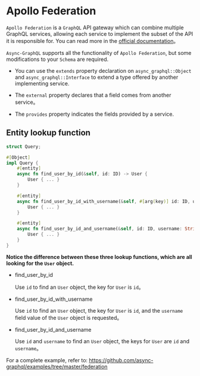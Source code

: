 # Apollo Federation

`Apollo Federation` is a `GraphQL` API gateway which can combine multiple GraphQL services, allowing each service to implement the subset of the API it is responsible for. You can read more in the [official documentation](https://www.apollographql.com/docs/apollo-server/federation/introduction)。

`Async-GraphQL` supports all the functionality of `Apollo Federation`, but some modifications to your `Schema` are required.

- You can use the `extends` property declaration on `async_graphql::Object` and `async_graphql::Interface` to extend a type offered by another implementing service.

- The `external` property declares that a field comes from another service。

- The `provides` property indicates the fields provided by a service. 

## Entity lookup function

```rust
struct Query;

#[Object]
impl Query {
    #[entity]
    async fn find_user_by_id(&self, id: ID) -> User {
        User { ... }
    }

    #[entity]
    async fn find_user_by_id_with_username(&self, #[arg(key)] id: ID, username: String) -> User {
        User { ... }
    }

    #[entity]
    async fn find_user_by_id_and_username(&self, id: ID, username: String) -> User {
        User { ... }
    }
}
```

**Notice the difference between these three lookup functions, which are all looking for the `User` object.**

- find_user_by_id

    Use `id` to find an `User` object, the key for `User` is `id`。

- find_user_by_id_with_username

    Use `id` to find an `User` object, the key for `User` is `id`, and the `username` field value of the `User` object is requested。

- find_user_by_id_and_username

    Use `id` and `username` to find an `User` object, the keys for `User` are `id` and `username`。

For a complete example, refer to: https://github.com/async-graphql/examples/tree/master/federation
